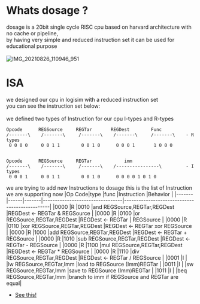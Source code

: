 # Whats dosage ?
dosage is a 20bit single cycle RISC cpu based on harvard architecture with no cache or pipeline, <br />
by having very simple and reduced instruction set it can be used for educational purpose  <br />
<br />
![IMG_20210826_110946_951](https://user-images.githubusercontent.com/53050138/130913922-103b7609-2033-4ec9-bb1a-3cefda2164a0.jpg)


# ISA
we designed our cpu in logisim with a reduced instruction set <br />
you can see the instruction set below: <br />
<br />
we defined two types of Instruction for our cpu I-types and R-types

  	Opcode      REGSource     REGTar       REGDest        Func
	/-------\    /-------\     /-------\    /-------\     /-------\    - R types
	 0 0 0 0     0 0 1 1        0 0 1 0      0 0 0 1       1 0 0 0
   
 
  	Opcode      REGSource     REGTar            imm
	/-------\    /-------\     /-------\    /----------------\         - I types
	 0 0 0 1     0 0 1 1        0 0 1 0      0 0 0 0 1 0 1 0
   
we are trying to add new Instructions to dosage
this is the list of Instruction we are supporting now
|Op Code|type  |func   |Instruction                      |Behavior                                       |
|-------|------|-------|---------------------------------|-----------------------------------------------|
|0000   |R     |0010   |and REGSource,REGTar,REGDest     |REGDest <- REGTar & REGSource                  |
|0000   |R     |0100   |or  REGSource,REGTar,REGDest     |REGDest <- REGTar | REGSource                  |
|0000   |R     |0110   |xor REGSource,REGTar,REGDest     |REGDest <- REGTar xor REGSource                |
|0000   |R     |1000   |add REGSource,REGTar,REGDest     |REGDest <- REGTar + REGSource                  |
|0000   |R     |1010   |sub REGSource,REGTar,REGDest     |REGDest <- REGTar - REGSource                  |
|0000   |R     |1100   |mul REGSource,REGTar,REGDest     |REGDest <- REGTar * REGSource                  |
|0000   |R     |1110   |div REGSource,REGTar,REGDest     |REGDest <- REGTar / REGSource                  |
|0001   |I     |       |lw  REGSource,REGTar,Imm         |load to REGSource (Imm)REGTar                  |
|0011   |I     |       |sw  REGSource,REGTar,Imm         |save to REGSource (Imm)REGTar                  |
|1011   |I     |       |beq REGSource,REGTar,Imm         |branch to imm if REGSource and REGTar are equal|



- [See this!](https://drive.google.com/file/d/1GPNIOUYStuIIaBxNrNf2s0lSr6e-6CIY/view?usp=sharing)
